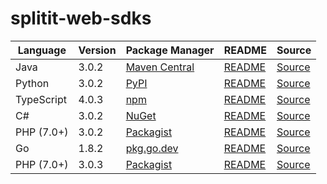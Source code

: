 # splitit-web-sdks

|Language|Version|Package Manager|README|Source|
|-|-|-|-|-|
|Java|3.0.2|[Maven Central](https://central.sonatype.com/artifact/com.konfigthis/splitit-web-java-sdk/3.0.2)|[README](https://github.com/konfig-dev/splitit-web-sdks/tree/HEAD/java#readme)|[Source](https://github.com/konfig-dev/splitit-web-sdks/tree/HEAD/java)|
|Python|3.0.2|[PyPI](https://pypi.org/project/splitit-web-python-sdk/3.0.2)|[README](https://github.com/konfig-dev/splitit-web-sdks/tree/HEAD/python#readme)|[Source](https://github.com/konfig-dev/splitit-web-sdks/tree/HEAD/python)|
|TypeScript|4.0.3|[npm](https://www.npmjs.com/package/splitit-web-typescript-sdk/v/4.0.3)|[README](https://github.com/konfig-dev/splitit-web-sdks/tree/HEAD/typescript#readme)|[Source](https://github.com/konfig-dev/splitit-web-sdks/tree/HEAD/typescript)|
|C#|3.0.2|[NuGet](https://nuget.org/packages/Splitit.Web.Net/3.0.2)|[README](https://github.com/konfig-dev/splitit-web-sdks/tree/HEAD/csharp#readme)|[Source](https://github.com/konfig-dev/splitit-web-sdks/tree/HEAD/csharp)|
|PHP (7.0+)|3.0.2|[Packagist](https://packagist.org/packages/konfig/splitit-web-php-sdk#3.0.2)|[README](https://github.com/konfig-dev/splitit-web-php-sdk/tree/HEAD#readme)|[Source](https://github.com/konfig-dev/splitit-web-php-sdk/tree/HEAD)|
|Go|1.8.2|[pkg.go.dev](https://pkg.go.dev/github.com/konfig-dev/splitit-web-sdks/go)|[README](https://github.com/konfig-dev/splitit-web-sdks/tree/HEAD/go#readme)|[Source](https://github.com/konfig-dev/splitit-web-sdks/tree/HEAD/go)|
|PHP (7.0+)|3.0.3|[Packagist](https://packagist.org/packages/konfig/splitit-web-php-guzzle6-sdk#3.0.3)|[README](https://github.com/konfig-dev/splitit-web-php-guzzle6-sdk/tree/HEAD#readme)|[Source](https://github.com/konfig-dev/splitit-web-php-guzzle6-sdk/tree/HEAD)|